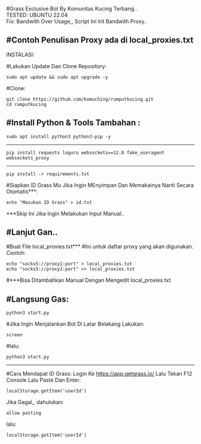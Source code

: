#Grass Exclusive Bot By Komunitas Kucing Terbang..  
TESTED: UBUNTU 22.04  
Fix: Bandwith Over Usage,, Script Ini Irit Bandwith Proxy..  

#Contoh Penulisan Proxy ada di local_proxies.txt
----------------------------------

INSTALASI:

#Lakukan Update Dan Clone Repository:
```
sudo apt update && sudo apt upgrade -y
```
#Clone:
```
git clone https://github.com/komuching/rumputkucing.git
cd rumputkucing

```
#Install Python & Tools Tambahan :
----------------------------------

```
sudo apt install python3 python3-pip -y
```
-----------------------------
```
pip install requests loguru websockets==12.0 fake_useragent websockets_proxy
```
----------------------------
```
pip install -r requirements.txt
```
#Siapkan ID Grass Mu Jika Ingin MEnyimpan Dan Memakainya Nanti Secara Otomatis***:
```
echo "Masukan ID Grass" > id.txt
```
***Skip Ini Jika Ingin Melakukan Input Manual..

#Lanjut Gan..
----------------------------------

#Buat File local_proxies.txt***
#Ini untuk daftar proxy yang akan digunakan. Contoh:
```
echo "socks5://proxy1:port" > local_proxies.txt
echo "socks5://proxy2:port" >> local_proxies.txt
```
#***Bisa Ditambahkan Manual Dengan Mengedit local_proxies.txt

#Langsung Gas:
----------------------------------

```
python3 start.py
```
#Jika Ingin Menjalankan Bot Di Latar Belakang Lakukan:
```
screen
```
#lalu:
```
python3 start.py
```
----------------------------------



#Cara Mendapat ID Grass:
Login Ke https://app.getgrass.io/
Lalu Tekan F12
Console
Lalu Paste Dan Enter:
```
localStorage.getItem('userId')
```
Jika Gagal,, 
dahulukan:
```
allow pasting
```
lalu:
```
localStorage.getItem('userId')
```
